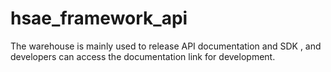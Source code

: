 # hsae_framework_api
The warehouse is mainly used to release  API documentation and SDK , and developers can access the documentation link for development.
